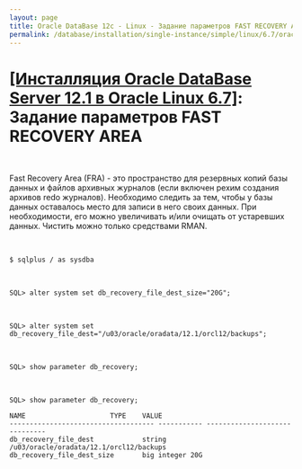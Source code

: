 ```yaml
---
layout: page
title: Oracle DataBase 12c - Linux - Задание параметров FAST RECOVERY AREA
permalink: /database/installation/single-instance/simple/linux/6.7/oracle/12.1/oracle-setup-fast-recovery-area-params/
---
```


# <a href="/database/installation/single-instance/simple/linux/6.7/oracle/12.1/">[Инсталляция Oracle DataBase Server 12.1 в Oracle Linux 6.7]</a>: Задание параметров FAST RECOVERY AREA


<br/>

Fast Recovery Area (FRA) - это пространство для резервных копий базы данных и файлов архивных журналов (если включен рехим создания архивов redo журналов). Необходимо следить за тем, чтобы у базы данных оставалось место для записи в него своих данных. При необходимости, его можно увеличивать и/или очищать от устаревших данных. Чистить можно только средствами RMAN.

<br/>

	$ sqlplus / as sysdba


<br/>


	SQL> alter system set db_recovery_file_dest_size="20G";

<br/>

	SQL> alter system set db_recovery_file_dest="/u03/oracle/oradata/12.1/orcl12/backups";

<br/>

	SQL> show parameter db_recovery;

<br/>

	SQL> show parameter db_recovery;

	NAME				     TYPE	 VALUE
	------------------------------------ ----------- ------------------------------
	db_recovery_file_dest		     string	 /u03/oracle/oradata/12.1/orcl12/backups
	db_recovery_file_dest_size	     big integer 20G
